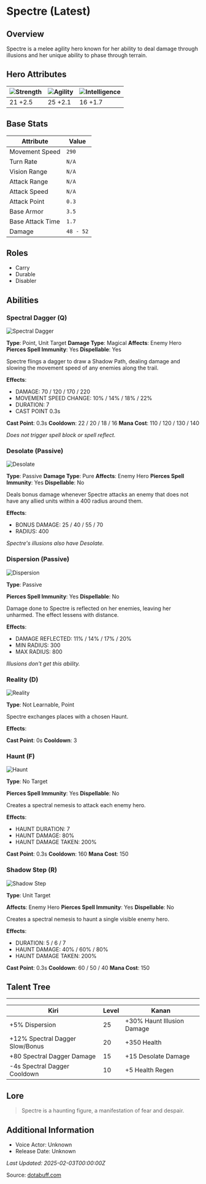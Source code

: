 # Spectre (Latest)

## Overview
Spectre is a melee agility hero known for her ability to deal damage through illusions and her unique ability to phase through terrain.

## Hero Attributes
| ![Strength](https://www.dotabuff.com/assets/hero_str-c4c83daf6344eee5758e6634a6535394cdcf03a9a8292076260cbe42b76d1b4c.png) | ![Agility](https://www.dotabuff.com/assets/hero_agi-f7c48b4a53d1a3f879d97d7afce7326b01d4a1a053fec8ea922ac6bbbe7947d7.png) | ![Intelligence](https://www.dotabuff.com/assets/hero_int-b590a71ef3df24fd995abacac069e7dbf3ee126cc67d6969bb3bea8034124232.png) |
|------------------------|------------------------|----------------------------|
| 21 +2.5             | 25 +2.1              | 16 +1.7            |

## Base Stats
| Attribute | Value |
|-----------|-------|
| Movement Speed | `290` |
| Turn Rate | `N/A` |
| Vision Range | `N/A` |
| Attack Range | `N/A` |
| Attack Speed | `N/A` |
| Attack Point | `0.3` |
| Base Armor | `3.5` |
| Base Attack Time | `1.7` |
| Damage | `48 - 52` |

## Roles
- Carry
- Durable
- Disabler

## Abilities
### Spectral Dagger (Q)
![Spectral Dagger](https://www.dotabuff.com/assets/skills/spectre-spectral-dagger-5334-adf2cc51c63b790b517821c55af3be4c497e07029a565ad05b8250e815fea0bf.jpg)

**Type**: Point, Unit Target
**Damage Type**: Magical
**Affects**: Enemy Hero
**Pierces Spell Immunity**: Yes
**Dispellable**: Yes

Spectre flings a dagger to draw a Shadow Path, dealing damage and slowing the movement speed of any enemies along the trail.

**Effects**:
- DAMAGE: 70 / 120 / 170 / 220
- MOVEMENT SPEED CHANGE: 10% / 14% / 18% / 22%
- DURATION: 7
- CAST POINT 0.3s

**Cast Point**: 0.3s
**Cooldown**: 22 / 20 / 18 / 16
**Mana Cost**: 110 / 120 / 130 / 140

*Does not trigger spell block or spell reflect.*

### Desolate (Passive)
![Desolate](https://www.dotabuff.com/assets/skills/spectre-desolate-5335-750f7a4501e8c00d155807207e092b10414aa009cba21ffaa5d936866a8251d3.jpg)

**Type**: Passive
**Damage Type**: Pure
**Affects**: Enemy Hero
**Pierces Spell Immunity**: Yes
**Dispellable**: No

Deals bonus damage whenever Spectre attacks an enemy that does not have any allied units within a 400 radius around them.

**Effects**:
- BONUS DAMAGE: 25 / 40 / 55 / 70
- RADIUS: 400





*Spectre's illusions also have Desolate.*

### Dispersion (Passive)
![Dispersion](https://www.dotabuff.com/assets/skills/spectre-dispersion-5336-3085362efacdc7f891a8dd3a38f6c114f08b76d9ef1a811cff4f16bfd81cccda.jpg)

**Type**: Passive


**Pierces Spell Immunity**: Yes
**Dispellable**: No

Damage done to Spectre is reflected on her enemies, leaving her unharmed. The effect lessens with distance.

**Effects**:
- DAMAGE REFLECTED: 11% / 14% / 17% / 20%
- MIN RADIUS: 300
- MAX RADIUS: 800





*Illusions don't get this ability.*

### Reality (D)
![Reality](https://www.dotabuff.com/assets/skills/spectre-reality-5338-bcd3171a00fd71900378daaad3df590a523045286b5c6f31ba3b7deba26cc80b.jpg)

**Type**: Not Learnable, Point





Spectre exchanges places with a chosen Haunt.

**Effects**:


**Cast Point**: 0s
**Cooldown**: 3




### Haunt (F)
![Haunt](https://www.dotabuff.com/assets/skills/spectre-haunt-5337-c88d4cb3ebcc9aa35c8e871d967a4da63e9711f1bd09ed412316fd170a5f6e46.jpg)

**Type**: No Target


**Pierces Spell Immunity**: Yes
**Dispellable**: No

Creates a spectral nemesis to attack each enemy hero.

**Effects**:
- HAUNT DURATION: 7
- HAUNT DAMAGE: 80%
- HAUNT DAMAGE TAKEN: 200%

**Cast Point**: 0.3s
**Cooldown**: 160
**Mana Cost**: 150



### Shadow Step (R)
![Shadow Step](https://www.dotabuff.com/assets/skills/spectre-shadow-step-7851-74596eab78b96e142cca69c00bbfa659dbe5d18990d2561c770c6f5009baecef.jpg)

**Type**: Unit Target

**Affects**: Enemy Hero
**Pierces Spell Immunity**: Yes
**Dispellable**: No

Creates a spectral nemesis to haunt a single visible enemy hero.

**Effects**:
- DURATION: 5 / 6 / 7
- HAUNT DAMAGE: 40% / 60% / 80%
- HAUNT DAMAGE TAKEN: 200%

**Cast Point**: 0.3s
**Cooldown**: 60 / 50 / 40
**Mana Cost**: 150




## Talent Tree
------------
Kiri | Level | Kanan
------|--------|-------
+5% Dispersion | 25 | +30% Haunt Illusion Damage
+12% Spectral Dagger Slow/Bonus | 20 | +350 Health
+80 Spectral Dagger Damage | 15 | +15 Desolate Damage
-4s Spectral Dagger Cooldown | 10 | +5 Health Regen

## Lore
> Spectre is a haunting figure, a manifestation of fear and despair.

## Additional Information
- Voice Actor: Unknown
- Release Date: Unknown

_Last Updated: 2025-02-03T00:00:00Z_

Source: [dotabuff.com](https://www.dotabuff.com/heroes/spectre/abilities)
